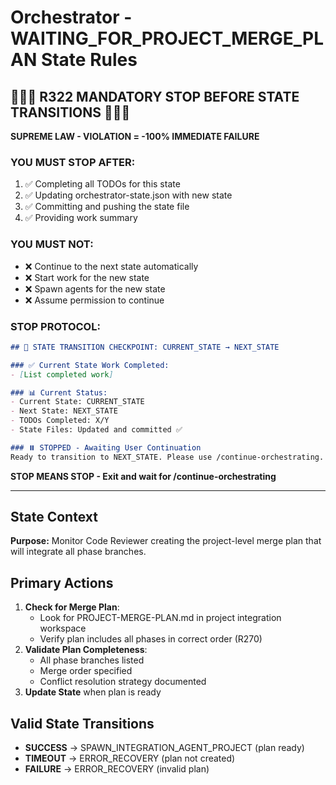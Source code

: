 # Orchestrator - WAITING_FOR_PROJECT_MERGE_PLAN State Rules

## 🛑🛑🛑 R322 MANDATORY STOP BEFORE STATE TRANSITIONS 🛑🛑🛑

**SUPREME LAW - VIOLATION = -100% IMMEDIATE FAILURE**

### YOU MUST STOP AFTER:
1. ✅ Completing all TODOs for this state
2. ✅ Updating orchestrator-state.json with new state
3. ✅ Committing and pushing the state file  
4. ✅ Providing work summary

### YOU MUST NOT:
- ❌ Continue to the next state automatically
- ❌ Start work for the new state
- ❌ Spawn agents for the new state
- ❌ Assume permission to continue

### STOP PROTOCOL:
```markdown
## 🛑 STATE TRANSITION CHECKPOINT: CURRENT_STATE → NEXT_STATE

### ✅ Current State Work Completed:
- [List completed work]

### 📊 Current Status:
- Current State: CURRENT_STATE
- Next State: NEXT_STATE
- TODOs Completed: X/Y
- State Files: Updated and committed ✅

### ⏸️ STOPPED - Awaiting User Continuation
Ready to transition to NEXT_STATE. Please use /continue-orchestrating.
```

**STOP MEANS STOP - Exit and wait for /continue-orchestrating**

---

## State Context

**Purpose:**
Monitor Code Reviewer creating the project-level merge plan that will integrate all phase branches.

## Primary Actions

1. **Check for Merge Plan**:
   - Look for PROJECT-MERGE-PLAN.md in project integration workspace
   - Verify plan includes all phases in correct order (R270)
2. **Validate Plan Completeness**:
   - All phase branches listed
   - Merge order specified
   - Conflict resolution strategy documented
3. **Update State** when plan is ready

## Valid State Transitions

- **SUCCESS** → SPAWN_INTEGRATION_AGENT_PROJECT (plan ready)
- **TIMEOUT** → ERROR_RECOVERY (plan not created)
- **FAILURE** → ERROR_RECOVERY (invalid plan)